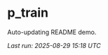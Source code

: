 # p_train

Auto-updating README demo.

<!--START_SECTION:status-->
_Last run: 2025-08-29 15:18 UTC_
<!--END_SECTION:status-->



























































































































































































































